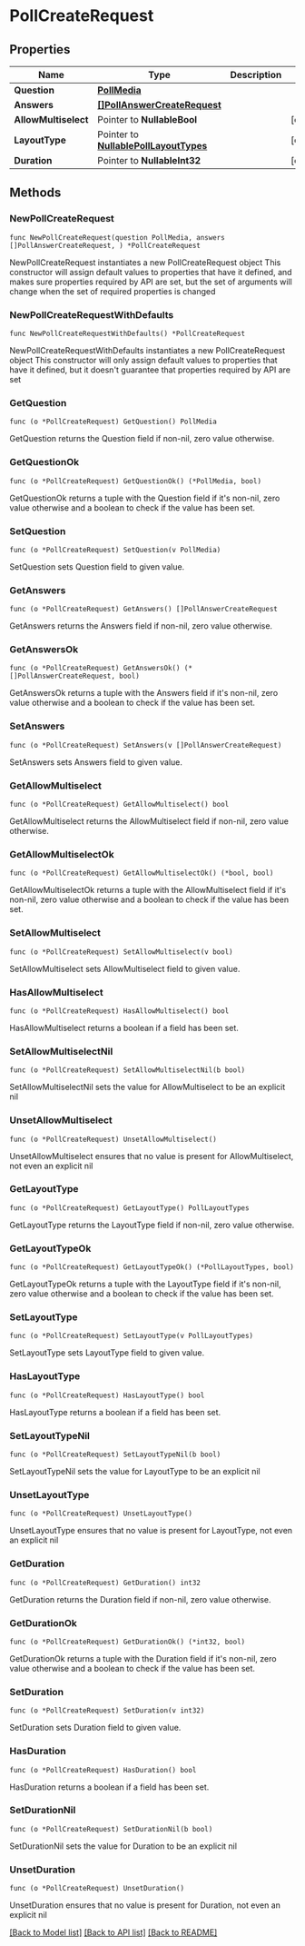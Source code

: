 # PollCreateRequest

## Properties

Name | Type | Description | Notes
------------ | ------------- | ------------- | -------------
**Question** | [**PollMedia**](PollMedia.md) |  | 
**Answers** | [**[]PollAnswerCreateRequest**](PollAnswerCreateRequest.md) |  | 
**AllowMultiselect** | Pointer to **NullableBool** |  | [optional] 
**LayoutType** | Pointer to [**NullablePollLayoutTypes**](PollLayoutTypes.md) |  | [optional] 
**Duration** | Pointer to **NullableInt32** |  | [optional] 

## Methods

### NewPollCreateRequest

`func NewPollCreateRequest(question PollMedia, answers []PollAnswerCreateRequest, ) *PollCreateRequest`

NewPollCreateRequest instantiates a new PollCreateRequest object
This constructor will assign default values to properties that have it defined,
and makes sure properties required by API are set, but the set of arguments
will change when the set of required properties is changed

### NewPollCreateRequestWithDefaults

`func NewPollCreateRequestWithDefaults() *PollCreateRequest`

NewPollCreateRequestWithDefaults instantiates a new PollCreateRequest object
This constructor will only assign default values to properties that have it defined,
but it doesn't guarantee that properties required by API are set

### GetQuestion

`func (o *PollCreateRequest) GetQuestion() PollMedia`

GetQuestion returns the Question field if non-nil, zero value otherwise.

### GetQuestionOk

`func (o *PollCreateRequest) GetQuestionOk() (*PollMedia, bool)`

GetQuestionOk returns a tuple with the Question field if it's non-nil, zero value otherwise
and a boolean to check if the value has been set.

### SetQuestion

`func (o *PollCreateRequest) SetQuestion(v PollMedia)`

SetQuestion sets Question field to given value.


### GetAnswers

`func (o *PollCreateRequest) GetAnswers() []PollAnswerCreateRequest`

GetAnswers returns the Answers field if non-nil, zero value otherwise.

### GetAnswersOk

`func (o *PollCreateRequest) GetAnswersOk() (*[]PollAnswerCreateRequest, bool)`

GetAnswersOk returns a tuple with the Answers field if it's non-nil, zero value otherwise
and a boolean to check if the value has been set.

### SetAnswers

`func (o *PollCreateRequest) SetAnswers(v []PollAnswerCreateRequest)`

SetAnswers sets Answers field to given value.


### GetAllowMultiselect

`func (o *PollCreateRequest) GetAllowMultiselect() bool`

GetAllowMultiselect returns the AllowMultiselect field if non-nil, zero value otherwise.

### GetAllowMultiselectOk

`func (o *PollCreateRequest) GetAllowMultiselectOk() (*bool, bool)`

GetAllowMultiselectOk returns a tuple with the AllowMultiselect field if it's non-nil, zero value otherwise
and a boolean to check if the value has been set.

### SetAllowMultiselect

`func (o *PollCreateRequest) SetAllowMultiselect(v bool)`

SetAllowMultiselect sets AllowMultiselect field to given value.

### HasAllowMultiselect

`func (o *PollCreateRequest) HasAllowMultiselect() bool`

HasAllowMultiselect returns a boolean if a field has been set.

### SetAllowMultiselectNil

`func (o *PollCreateRequest) SetAllowMultiselectNil(b bool)`

 SetAllowMultiselectNil sets the value for AllowMultiselect to be an explicit nil

### UnsetAllowMultiselect
`func (o *PollCreateRequest) UnsetAllowMultiselect()`

UnsetAllowMultiselect ensures that no value is present for AllowMultiselect, not even an explicit nil
### GetLayoutType

`func (o *PollCreateRequest) GetLayoutType() PollLayoutTypes`

GetLayoutType returns the LayoutType field if non-nil, zero value otherwise.

### GetLayoutTypeOk

`func (o *PollCreateRequest) GetLayoutTypeOk() (*PollLayoutTypes, bool)`

GetLayoutTypeOk returns a tuple with the LayoutType field if it's non-nil, zero value otherwise
and a boolean to check if the value has been set.

### SetLayoutType

`func (o *PollCreateRequest) SetLayoutType(v PollLayoutTypes)`

SetLayoutType sets LayoutType field to given value.

### HasLayoutType

`func (o *PollCreateRequest) HasLayoutType() bool`

HasLayoutType returns a boolean if a field has been set.

### SetLayoutTypeNil

`func (o *PollCreateRequest) SetLayoutTypeNil(b bool)`

 SetLayoutTypeNil sets the value for LayoutType to be an explicit nil

### UnsetLayoutType
`func (o *PollCreateRequest) UnsetLayoutType()`

UnsetLayoutType ensures that no value is present for LayoutType, not even an explicit nil
### GetDuration

`func (o *PollCreateRequest) GetDuration() int32`

GetDuration returns the Duration field if non-nil, zero value otherwise.

### GetDurationOk

`func (o *PollCreateRequest) GetDurationOk() (*int32, bool)`

GetDurationOk returns a tuple with the Duration field if it's non-nil, zero value otherwise
and a boolean to check if the value has been set.

### SetDuration

`func (o *PollCreateRequest) SetDuration(v int32)`

SetDuration sets Duration field to given value.

### HasDuration

`func (o *PollCreateRequest) HasDuration() bool`

HasDuration returns a boolean if a field has been set.

### SetDurationNil

`func (o *PollCreateRequest) SetDurationNil(b bool)`

 SetDurationNil sets the value for Duration to be an explicit nil

### UnsetDuration
`func (o *PollCreateRequest) UnsetDuration()`

UnsetDuration ensures that no value is present for Duration, not even an explicit nil

[[Back to Model list]](../README.md#documentation-for-models) [[Back to API list]](../README.md#documentation-for-api-endpoints) [[Back to README]](../README.md)


